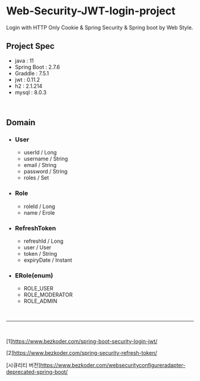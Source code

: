 # Web-Security-JWT-login-project
Login with HTTP Only Cookie &amp; Spring Security &amp; Spring boot by Web Style.

## Project Spec
- java : 11
- Spring Boot : 2.7.6
- Graddle : 7.5.1
- jwt : 0.11.2
- h2 : 2.1.214
- mysql : 8.0.3

<br>

## Domain
- ### User
   - userId / Long 
   - username / String
   - email / String
   - password / String
   - roles / Set<Role>

- ### Role
   - roleId / Long
   - name / Erole
  
- ### RefreshToken
   - refreshId / Long
   - user / User
   - token / String
   - expiryDate / Instant
  
- ### ERole(enum)
   - ROLE_USER
   - ROLE_MODERATOR
   - ROLE_ADMIN


<br>
<hr>
<br>

[1]https://www.bezkoder.com/spring-boot-security-login-jwt/

[2]https://www.bezkoder.com/spring-security-refresh-token/

[시큐리티 버전]https://www.bezkoder.com/websecurityconfigureradapter-deprecated-spring-boot/
